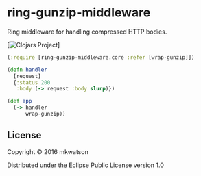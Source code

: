 # ring-gunzip-middleware

Ring middleware for handling compressed HTTP bodies.

[![Clojars Project](https://img.shields.io/clojars/v/ring-gunzip-middlware.svg)]

```clojure
(:require [ring-gunzip-middleware.core :refer [wrap-gunzip]])

(defn handler
  [request]
  {:status 200
   :body (-> request :body slurp)})

(def app
  (-> handler
      wrap-gunzip))
```

## License

Copyright © 2016 mkwatson

Distributed under the Eclipse Public License version 1.0
